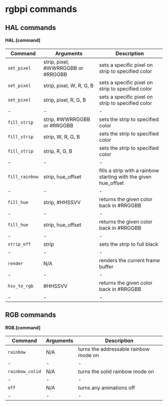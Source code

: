 # rgbpi commands

## HAL commands

#### HAL.[command]

|Command|Arguments|Description|
|-|-|-|
|`set_pixel`|strip, pixel, #WWRRGGBB or #RRGGBB|sets a specific pixel on strip to specified color|
|`set_pixel`|strip, pixel, W, R, G, B|sets a specific pixel on strip to specified color|
|`set_pixel`|strip, pixel, R, G, B|sets a specific pixel on strip to specified color|
|-|-|-|
|`fill_strip`|strip, #WWRRGGBB or #RRGGBB|sets the strip to specified color|
|`fill_strip`|strip, W, R, G, B|sets the strip to specified color|
|`fill_strip`|strip, R, G, B|sets the strip to specified color|
|-|-|-|
|`fill_rainbow`|strip, hue_offset|fills a strip with a rainbow starting with the given hue_offset|
|-|-|-|
|`fill_hue`|strip, #HHSSVV|returns the given color back in #RRGGBB|
|-|-|-|
|`fill_hue`|strip, hue_offset|returns the given color back in #RRGGBB|
|-|-|-|
|`strip_off`|strip|sets the strip to full black|
|-|-|-|
|`render`|N/A|renders the current frame buffer|
|-|-|-|
|`hsv_to_rgb`|#HHSSVV|returns the given color back in #RRGGBB|
|-|-|-|

## RGB commands

#### RGB.[command]

|Command|Arguments|Description|
|-|-|-|
|`rainbow`|N/A|turns the addressable rainbow mode on|
|-|-|-|
|`rainbow_colid`|N/A|turns the solid rainbow mode on|
|-|-|-|
|`off`|N/A|turns any animations off|
|-|-|-|
